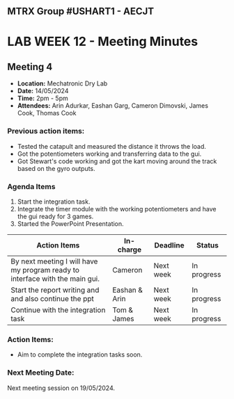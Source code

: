## MTRX Group #USHART1 - AECJT 
# LAB WEEK 12 - Meeting Minutes 

## Meeting 4
- **Location:** Mechatronic Dry Lab 
- **Date:** 14/05/2024
- **Time:** 2pm - 5pm
- **Attendees:** Arin Adurkar, Eashan Garg, Cameron Dimovski, James Cook, Thomas Cook

### Previous action items:
- Tested the catapult and measured the distance it throws the load.
- Got the potentiometers working and transferring data to the gui. 
- Got Stewart's code working and got the kart moving around the track based on the gyro outputs.
  
### Agenda Items 
1. Start the integration task.
2. Integrate the timer module with the working potentiometers and have the gui ready for 3 games.
3. Started the PowerPoint Presentation.

|Action Items|In-charge|Deadline|Status|
|------------|------|--------|------|
|By next meeting I will have my program ready to interface with the main gui.|Cameron|Next week|In progress|
|Start the report writing and and also continue the ppt|Eashan & Arin|Next week|In progress|
|Continue with the integration task|Tom & James|Next week|In progress|

### Action Items:
- Aim to complete the integration tasks soon.

### Next Meeting Date:
Next meeting session on 19/05/2024.
